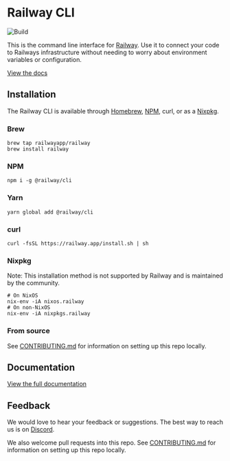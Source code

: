 # Railway CLI

![Build](https://github.com/railwayapp/cli/workflows/Build/badge.svg)

This is the command line interface for [Railway](https://railway.app). Use it to connect your code to Railways infrastructure without needing to worry about environment variables or configuration.

[View the docs](https://docs.railway.app/develop/cli)

## Installation

The Railway CLI is available through [Homebrew](https://brew.sh/), [NPM](https://www.npmjs.com/package/@railway/cli), curl, or as a [Nixpkg](https://nixos.org).

### Brew

```shell
brew tap railwayapp/railway
brew install railway
```

### NPM

```shell
npm i -g @railway/cli
```

### Yarn

```shell
yarn global add @railway/cli
```

### curl

```shell
curl -fsSL https://railway.app/install.sh | sh
```

### Nixpkg
Note: This installation method is not supported by Railway and is maintained by the community.
```shell
# On NixOS
nix-env -iA nixos.railway
# On non-NixOS
nix-env -iA nixpkgs.railway
```

### From source
See [CONTRIBUTING.md](https://github.com/railwayapp/cli/blob/master/CONTRIBUTING.md) for information on setting up this repo locally.

## Documentation

[View the full documentation](https://docs.railway.app)

## Feedback

We would love to hear your feedback or suggestions. The best way to reach us is on [Discord](https://discord.gg/xAm2w6g).

We also welcome pull requests into this repo. See [CONTRIBUTING.md](https://github.com/railwayapp/cli/blob/master/CONTRIBUTING.md) for information on setting up this repo locally.
